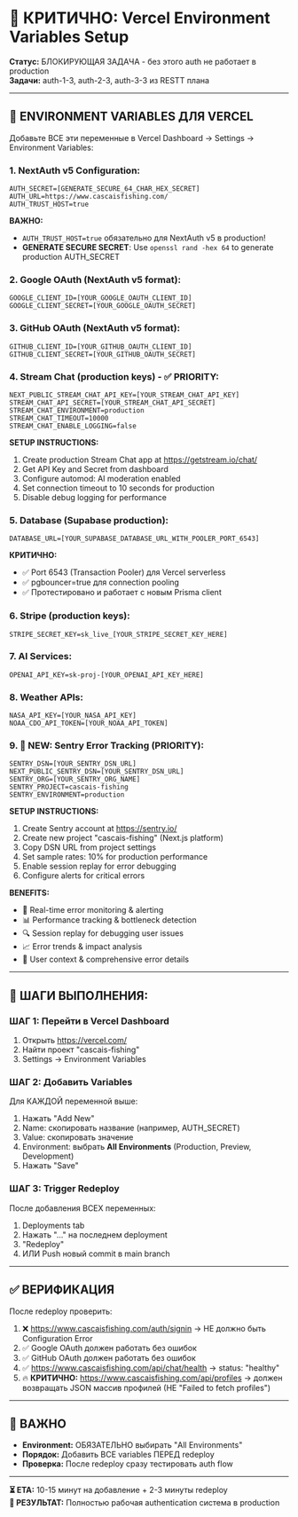 # 🚨 КРИТИЧНО: Vercel Environment Variables Setup

**Статус:** БЛОКИРУЮЩАЯ ЗАДАЧА - без этого auth не работает в production  
**Задачи:** auth-1-3, auth-2-3, auth-3-3 из RESTT плана

---

## 🔑 ENVIRONMENT VARIABLES ДЛЯ VERCEL

Добавьте ВСЕ эти переменные в Vercel Dashboard → Settings → Environment Variables:

### 1. NextAuth v5 Configuration:
```
AUTH_SECRET=[GENERATE_SECURE_64_CHAR_HEX_SECRET]
AUTH_URL=https://www.cascaisfishing.com/
AUTH_TRUST_HOST=true
```
**ВАЖНО:** 
- `AUTH_TRUST_HOST=true` обязательно для NextAuth v5 в production!
- **GENERATE SECURE SECRET**: Use `openssl rand -hex 64` to generate production AUTH_SECRET

### 2. Google OAuth (NextAuth v5 format):
```
GOOGLE_CLIENT_ID=[YOUR_GOOGLE_OAUTH_CLIENT_ID]
GOOGLE_CLIENT_SECRET=[YOUR_GOOGLE_OAUTH_SECRET]
```

### 3. GitHub OAuth (NextAuth v5 format):
```
GITHUB_CLIENT_ID=[YOUR_GITHUB_OAUTH_CLIENT_ID]
GITHUB_CLIENT_SECRET=[YOUR_GITHUB_OAUTH_SECRET]
```

### 4. Stream Chat (production keys) - ✅ PRIORITY:
```
NEXT_PUBLIC_STREAM_CHAT_API_KEY=[YOUR_STREAM_CHAT_API_KEY]
STREAM_CHAT_API_SECRET=[YOUR_STREAM_CHAT_API_SECRET]
STREAM_CHAT_ENVIRONMENT=production
STREAM_CHAT_TIMEOUT=10000
STREAM_CHAT_ENABLE_LOGGING=false
```
**SETUP INSTRUCTIONS:**
1. Create production Stream Chat app at https://getstream.io/chat/
2. Get API Key and Secret from dashboard
3. Configure automod: AI moderation enabled
4. Set connection timeout to 10 seconds for production
5. Disable debug logging for performance

### 5. Database (Supabase production):
```
DATABASE_URL=[YOUR_SUPABASE_DATABASE_URL_WITH_POOLER_PORT_6543]
```
**КРИТИЧНО:** 
- ✅ Port 6543 (Transaction Pooler) для Vercel serverless  
- ✅ pgbouncer=true для connection pooling
- ✅ Протестировано и работает с новым Prisma client

### 6. Stripe (production keys):
```
STRIPE_SECRET_KEY=sk_live_[YOUR_STRIPE_SECRET_KEY_HERE]
```

### 7. AI Services:
```
OPENAI_API_KEY=sk-proj-[YOUR_OPENAI_API_KEY_HERE]
```

### 8. Weather APIs:
```
NASA_API_KEY=[YOUR_NASA_API_KEY]
NOAA_CDO_API_TOKEN=[YOUR_NOAA_API_TOKEN]
```

### 9. 🚨 NEW: Sentry Error Tracking (PRIORITY):
```
SENTRY_DSN=[YOUR_SENTRY_DSN_URL]
NEXT_PUBLIC_SENTRY_DSN=[YOUR_SENTRY_DSN_URL]  
SENTRY_ORG=[YOUR_SENTRY_ORG_NAME]
SENTRY_PROJECT=cascais-fishing
SENTRY_ENVIRONMENT=production
```
**SETUP INSTRUCTIONS:**
1. Create Sentry account at https://sentry.io/
2. Create new project "cascais-fishing" (Next.js platform)
3. Copy DSN URL from project settings
4. Set sample rates: 10% for production performance
5. Enable session replay for error debugging
6. Configure alerts for critical errors

**BENEFITS:**
- 🚨 Real-time error monitoring & alerting
- 📊 Performance tracking & bottleneck detection  
- 🔍 Session replay for debugging user issues
- 📈 Error trends & impact analysis
- 🎯 User context & comprehensive error details

---

## 📝 ШАГИ ВЫПОЛНЕНИЯ:

### ШАГ 1: Перейти в Vercel Dashboard
1. Открыть https://vercel.com/
2. Найти проект "cascais-fishing" 
3. Settings → Environment Variables

### ШАГ 2: Добавить Variables
Для КАЖДОЙ переменной выше:
1. Нажать "Add New"
2. Name: скопировать название (например, AUTH_SECRET)
3. Value: скопировать значение  
4. Environment: выбрать **All Environments** (Production, Preview, Development)
5. Нажать "Save"

### ШАГ 3: Trigger Redeploy
После добавления ВСЕХ переменных:
1. Deployments tab
2. Нажать "..." на последнем deployment
3. "Redeploy"
4. ИЛИ Push новый commit в main branch

---

## ✅ ВЕРИФИКАЦИЯ

После redeploy проверить:
1. ❌ https://www.cascaisfishing.com/auth/signin → НЕ должно быть Configuration Error
2. ✅ Google OAuth должен работать без ошибок  
3. ✅ GitHub OAuth должен работать без ошибок
4. ✅ https://www.cascaisfishing.com/api/chat/health → status: "healthy"
5. 🔥 **КРИТИЧНО:** https://www.cascaisfishing.com/api/profiles → должен возвращать JSON массив профилей (НЕ "Failed to fetch profiles")

---

## 🚨 ВАЖНО

- **Environment:** ОБЯЗАТЕЛЬНО выбирать "All Environments"
- **Порядок:** Добавить ВСЕ variables ПЕРЕД redeploy
- **Проверка:** После redeploy сразу тестировать auth flow

---

**⏳ ETA:** 10-15 минут на добавление + 2-3 минуты redeploy  
**🎯 РЕЗУЛЬТАТ:** Полностью рабочая authentication система в production
